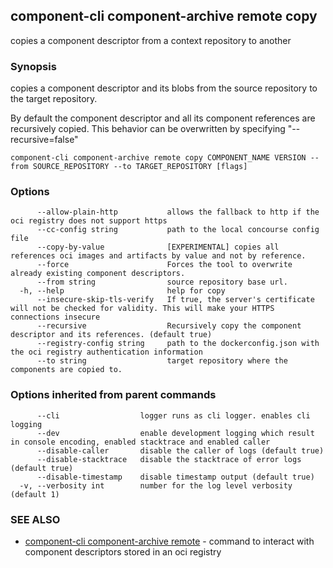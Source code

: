 ## component-cli component-archive remote copy

copies a component descriptor from a context repository to another

### Synopsis


copies a component descriptor and its blobs from the source repository to the target repository.

By default the component descriptor and all its component references are recursively copied.
This behavior can be overwritten by specifying "--recursive=false"



```
component-cli component-archive remote copy COMPONENT_NAME VERSION --from SOURCE_REPOSITORY --to TARGET_REPOSITORY [flags]
```

### Options

```
      --allow-plain-http           allows the fallback to http if the oci registry does not support https
      --cc-config string           path to the local concourse config file
      --copy-by-value              [EXPERIMENTAL] copies all references oci images and artifacts by value and not by reference.
      --force                      Forces the tool to overwrite already existing component descriptors.
      --from string                source repository base url.
  -h, --help                       help for copy
      --insecure-skip-tls-verify   If true, the server's certificate will not be checked for validity. This will make your HTTPS connections insecure
      --recursive                  Recursively copy the component descriptor and its references. (default true)
      --registry-config string     path to the dockerconfig.json with the oci registry authentication information
      --to string                  target repository where the components are copied to.
```

### Options inherited from parent commands

```
      --cli                  logger runs as cli logger. enables cli logging
      --dev                  enable development logging which result in console encoding, enabled stacktrace and enabled caller
      --disable-caller       disable the caller of logs (default true)
      --disable-stacktrace   disable the stacktrace of error logs (default true)
      --disable-timestamp    disable timestamp output (default true)
  -v, --verbosity int        number for the log level verbosity (default 1)
```

### SEE ALSO

* [component-cli component-archive remote](component-cli_component-archive_remote.md)	 - command to interact with component descriptors stored in an oci registry

